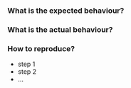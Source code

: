 ### What is the expected behaviour?

### What is the actual behaviour?

### How to reproduce?
 - step 1 
 - step 2
 - ...
